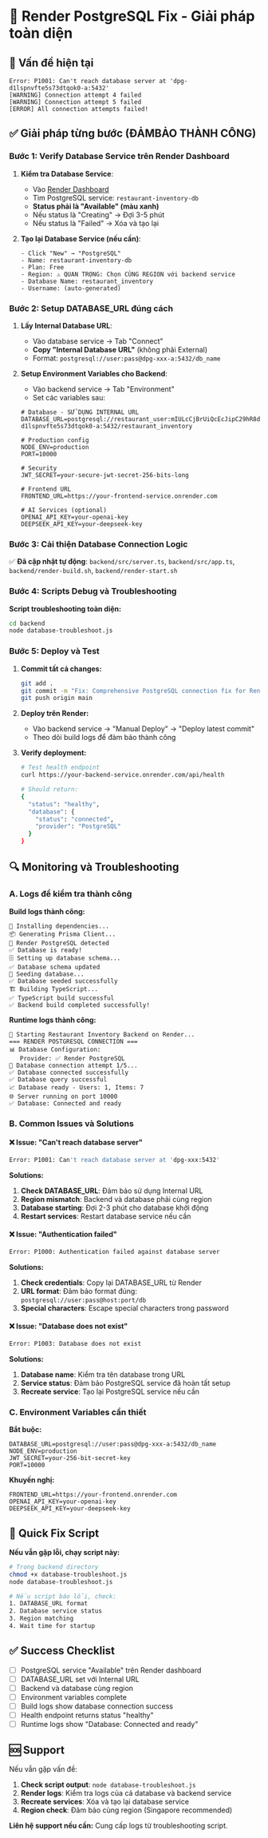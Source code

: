 # 🔧 Render PostgreSQL Fix - Giải pháp toàn diện

## 🚨 Vấn đề hiện tại
```
Error: P1001: Can't reach database server at 'dpg-d1lspnvfte5s73dtqok0-a:5432'
[WARNING] Connection attempt 4 failed
[WARNING] Connection attempt 5 failed  
[ERROR] All connection attempts failed!
```

## ✅ Giải pháp từng bước (ĐẢMBẢO THÀNH CÔNG)

### Bước 1: Verify Database Service trên Render Dashboard

1. **Kiểm tra Database Service**:
   - Vào [Render Dashboard](https://dashboard.render.com)
   - Tìm PostgreSQL service: `restaurant-inventory-db`
   - **Status phải là "Available" (màu xanh)**
   - Nếu status là "Creating" → Đợi 3-5 phút
   - Nếu status là "Failed" → Xóa và tạo lại

2. **Tạo lại Database Service (nếu cần)**:
   ```
   - Click "New" → "PostgreSQL" 
   - Name: restaurant-inventory-db
   - Plan: Free
   - Region: ⚠️ QUAN TRỌNG: Chọn CÙNG REGION với backend service
   - Database Name: restaurant_inventory
   - Username: (auto-generated)
   ```

### Bước 2: Setup DATABASE_URL đúng cách

1. **Lấy Internal Database URL**:
   - Vào database service → Tab "Connect"
   - **Copy "Internal Database URL"** (không phải External)
   - Format: `postgresql://user:pass@dpg-xxx-a:5432/db_name`

2. **Setup Environment Variables cho Backend**:
   - Vào backend service → Tab "Environment"
   - Set các variables sau:

   ```env
   # Database - SỬ DỤNG INTERNAL URL
   DATABASE_URL=postgresql://restaurant_user:mIULcCjBrUiQcEcJipC29hR8dMNnsGQh@dpg-d1lspnvfte5s73dtqok0-a:5432/restaurant_inventory

   # Production config
   NODE_ENV=production
   PORT=10000
   
   # Security
   JWT_SECRET=your-secure-jwt-secret-256-bits-long
   
   # Frontend URL
   FRONTEND_URL=https://your-frontend-service.onrender.com
   
   # AI Services (optional)
   OPENAI_API_KEY=your-openai-key
   DEEPSEEK_API_KEY=your-deepseek-key
   ```

### Bước 3: Cải thiện Database Connection Logic

✅ **Đã cập nhật tự động**: `backend/src/server.ts`, `backend/src/app.ts`, `backend/render-build.sh`, `backend/render-start.sh`

### Bước 4: Scripts Debug và Troubleshooting

**Script troubleshooting toàn diện:**
```bash
cd backend
node database-troubleshoot.js
```

### Bước 5: Deploy và Test

1. **Commit tất cả changes:**
   ```bash
   git add .
   git commit -m "Fix: Comprehensive PostgreSQL connection fix for Render"
   git push origin main
   ```

2. **Deploy trên Render:**
   - Vào backend service → "Manual Deploy" → "Deploy latest commit"
   - Theo dõi build logs để đảm bảo thành công

3. **Verify deployment:**
   ```bash
   # Test health endpoint
   curl https://your-backend-service.onrender.com/api/health
   
   # Should return:
   {
     "status": "healthy",
     "database": {
       "status": "connected",
       "provider": "PostgreSQL"
     }
   }
   ```

## 🔍 Monitoring và Troubleshooting

### A. Logs để kiểm tra thành công

**Build logs thành công:**
```
🔧 Installing dependencies...
📦 Generating Prisma Client...
🎯 Render PostgreSQL detected
✅ Database is ready!
🗄️ Setting up database schema...
✅ Database schema updated
🌱 Seeding database...
✅ Database seeded successfully
🏗️ Building TypeScript...
✅ TypeScript build successful
✅ Backend build completed successfully!
```

**Runtime logs thành công:**
```
🚀 Starting Restaurant Inventory Backend on Render...
=== RENDER POSTGRESQL CONNECTION ===
📊 Database Configuration:
   Provider: ✅ Render PostgreSQL
🔄 Database connection attempt 1/5...
✅ Database connected successfully
✅ Database query successful
📈 Database ready - Users: 1, Items: 7
🌐 Server running on port 10000
✅ Database: Connected and ready
```

### B. Common Issues và Solutions

#### ❌ Issue: "Can't reach database server"
```bash
Error: P1001: Can't reach database server at 'dpg-xxx:5432'
```

**Solutions:**
1. **Check DATABASE_URL**: Đảm bảo sử dụng Internal URL
2. **Region mismatch**: Backend và database phải cùng region
3. **Database starting**: Đợi 2-3 phút cho database khởi động
4. **Restart services**: Restart database service nếu cần

#### ❌ Issue: "Authentication failed"
```bash
Error: P1000: Authentication failed against database server
```

**Solutions:**
1. **Check credentials**: Copy lại DATABASE_URL từ Render
2. **URL format**: Đảm bảo format đúng: `postgresql://user:pass@host:port/db`
3. **Special characters**: Escape special characters trong password

#### ❌ Issue: "Database does not exist"
```bash
Error: P1003: Database does not exist
```

**Solutions:**
1. **Database name**: Kiểm tra tên database trong URL
2. **Service status**: Đảm bảo PostgreSQL service đã hoàn tất setup
3. **Recreate service**: Tạo lại PostgreSQL service nếu cần

### C. Environment Variables cần thiết

**Bắt buộc:**
```env
DATABASE_URL=postgresql://user:pass@dpg-xxx-a:5432/db_name
NODE_ENV=production
JWT_SECRET=your-256-bit-secret-key
PORT=10000
```

**Khuyến nghị:**
```env
FRONTEND_URL=https://your-frontend.onrender.com
OPENAI_API_KEY=your-openai-key
DEEPSEEK_API_KEY=your-deepseek-key
```

## 🚀 Quick Fix Script

**Nếu vẫn gặp lỗi, chạy script này:**

```bash
# Trong backend directory
chmod +x database-troubleshoot.js
node database-troubleshoot.js

# Nếu script báo lỗi, check:
1. DATABASE_URL format
2. Database service status  
3. Region matching
4. Wait time for startup
```

## ✅ Success Checklist

- [ ] PostgreSQL service "Available" trên Render dashboard
- [ ] DATABASE_URL set với Internal URL
- [ ] Backend và database cùng region
- [ ] Environment variables complete
- [ ] Build logs show database connection success
- [ ] Health endpoint returns status "healthy"
- [ ] Runtime logs show "Database: Connected and ready"

## 🆘 Support

Nếu vẫn gặp vấn đề:

1. **Check script output**: `node database-troubleshoot.js`
2. **Render logs**: Kiểm tra logs của cả database và backend service
3. **Recreate services**: Xóa và tạo lại database service
4. **Region check**: Đảm bảo cùng region (Singapore recommended)

**Liên hệ support nếu cần:** Cung cấp logs từ troubleshooting script.
```